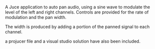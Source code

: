 A Juce application to auto pan audio, using a sine wave to modulate the level of the left and right channels. Controls are provided for the rate of modulation and the pan width.

The width is produced by adding a portion of the panned signal to each channel.

a projucer file and a visual studio solution have also been included.